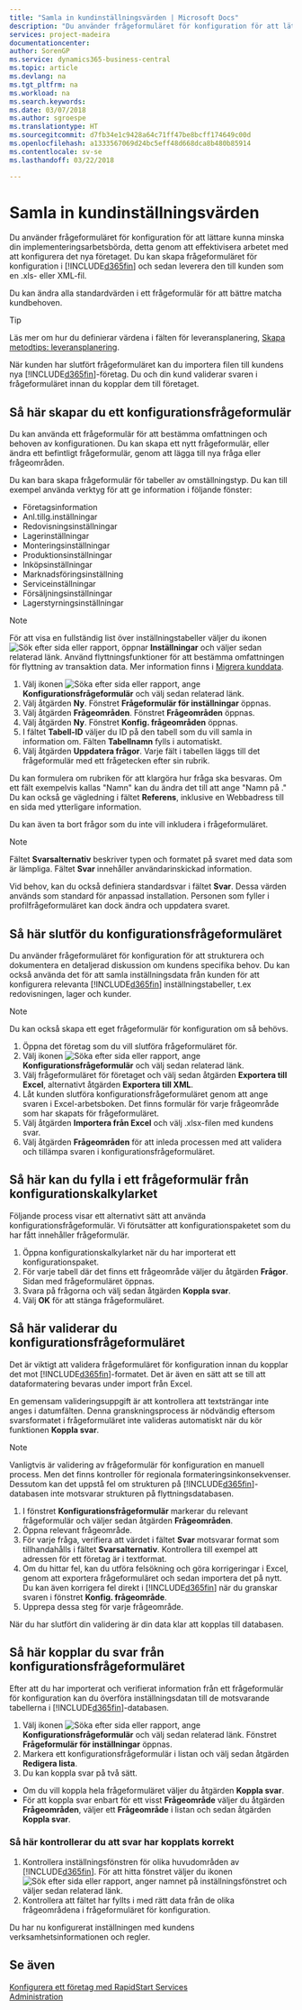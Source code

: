 ```yaml
---
title: "Samla in kundinställningsvärden | Microsoft Docs"
description: "Du använder frågeformuläret för konfiguration för att lättare kunna minska din implementeringsarbetsbörda, detta genom att effektivisera arbetet med att konfigurera det nya företaget. Du kan skapa frågeformuläret för konfiguration i Business Central och sedan leverera den sedan till kunden som en Excel- (.xls) eller XML-fil."
services: project-madeira
documentationcenter: 
author: SorenGP
ms.service: dynamics365-business-central
ms.topic: article
ms.devlang: na
ms.tgt_pltfrm: na
ms.workload: na
ms.search.keywords: 
ms.date: 03/07/2018
ms.author: sgroespe
ms.translationtype: HT
ms.sourcegitcommit: d7fb34e1c9428a64c71ff47be8bcff174649c00d
ms.openlocfilehash: a1333567069d24bc5eff48d668dca8b480b85914
ms.contentlocale: sv-se
ms.lasthandoff: 03/22/2018

---
```

# <a name="gather-customer-setup-values"></a>Samla in kundinställningsvärden
Du använder frågeformuläret för konfiguration för att lättare kunna minska din implementeringsarbetsbörda, detta genom att effektivisera arbetet med att konfigurera det nya företaget. Du kan skapa frågeformuläret för konfiguration i [!INCLUDE[d365fin](includes/d365fin_md.md)] och sedan leverera den till kunden som en .xls- eller XML-fil.  

Du kan ändra alla standardvärden i ett frågeformulär för att bättre matcha kundbehoven.  

> [!TIP]  
>  Läs mer om hur du definierar värdena i fälten för leveransplanering, [Skapa metodtips: leveransplanering](setup-best-practices-supply-planning.md).  

När kunden har slutfört frågeformuläret kan du importera filen till kundens nya [!INCLUDE[d365fin](includes/d365fin_md.md)]-företag. Du och din kund validerar svaren i frågeformuläret innan du kopplar dem till företaget.

## <a name="to-create-a-configuration-questionnaire"></a>Så här skapar du ett konfigurationsfrågeformulär
Du kan använda ett frågeformulär för att bestämma omfattningen och behoven av konfigurationen. Du kan skapa ett nytt frågeformulär, eller ändra ett befintligt frågeformulär, genom att lägga till nya fråga eller frågeområden.  

 Du kan bara skapa frågeformulär för tabeller av omställningstyp. Du kan till exempel använda verktyg för att ge information i följande fönster:  

-   Företagsinformation  
-   Anl.tillg.inställningar  
-   Redovisningsinställningar  
-   Lagerinställningar  
-   Monteringsinställningar
-   Produktionsinställningar  
-   Inköpsinställningar  
-   Marknadsföringsinställning  
-   Serviceinställningar  
-   Försäljningsinställningar  
-   Lagerstyrningsinställningar  

> [!NOTE]  
>  För att visa en fullständig list över inställningstabeller väljer du ikonen ![Sök efter sida eller rapport](media/ui-search/search_small.png "Ikonen Sök efter sida eller rapport"), öppnar **Inställningar** och väljer sedan relaterad länk. Använd flyttningsfunktioner för att bestämma omfattningen för flyttning av transaktion data. Mer information finns i [Migrera kunddata](admin-migrate-customer-data.md).  

1. Välj ikonen ![Söka efter sida eller rapport](media/ui-search/search_small.png "Ikonen Söka efter sida eller rapport"), ange **Konfigurationsfrågeformulär** och välj sedan relaterad länk.  
2. Välj åtgärden **Ny**. Fönstret **Frågeformulär för inställningar** öppnas.  
3. Välj åtgärden **Frågeområden**. Fönstret **Frågeområden** öppnas.  
4. Välj åtgärden **Ny**. Fönstret **Konfig. frågeområden** öppnas.  
5. I fältet **Tabell-ID** väljer du ID på den tabell som du vill samla in information om. Fälten **Tabellnamn** fylls i automatiskt.  
6. Välj åtgärden **Uppdatera frågor**. Varje fält i tabellen läggs till det frågeformulär med ett frågetecken efter sin rubrik.

Du kan formulera om rubriken för att klargöra hur fråga ska besvaras. Om ett fält exempelvis kallas "Namn" kan du ändra det till att ange "Namn på <data being collected>." Du kan också ge vägledning i fältet **Referens**, inklusive en Webbadress till en sida med ytterligare information.  

Du kan även ta bort frågor som du inte vill inkludera i frågeformuläret.  

> [!NOTE]  
>  Fältet **Svarsalternativ** beskriver typen och formatet på svaret med data som är lämpliga. Fältet **Svar** innehåller användarinskickad information.  
>   
>  Vid behov, kan du också definiera standardsvar i fältet **Svar**. Dessa värden används som standard för anpassad installation. Personen som fyller i profilfrågeformuläret kan dock ändra och uppdatera svaret.  

## <a name="to-complete-the-configuration-questionnaire"></a>Så här slutför du konfigurationsfrågeformuläret
Du använder frågeformuläret för konfiguration för att strukturera och dokumentera en detaljerad diskussion om kundens specifika behov. Du kan också använda det för att samla inställningsdata från kunden för att konfigurera relevanta [!INCLUDE[d365fin](includes/d365fin_md.md)] inställningstabeller, t.ex redovisningen, lager och kunder.  

> [!NOTE]  
>  Du kan också skapa ett eget frågeformulär för konfiguration om så behövs.  

1. Öppna det företag som du vill slutföra frågeformuläret för.
2. Välj ikonen ![Söka efter sida eller rapport](media/ui-search/search_small.png "Ikonen Söka efter sida eller rapport"), ange **Konfigurationsfrågeformulär** och välj sedan relaterad länk.  
3. Välj frågeformuläret för företaget och välj sedan åtgärden **Exportera till Excel**, alternativt åtgärden **Exportera till XML**.
4. Låt kunden slutföra konfigurationsfrågeformuläret genom att ange svaren i Excel-arbetsboken. Det finns formulär för varje frågeområde som har skapats för frågeformuläret.   
5. Välj åtgärden **Importera från Excel** och välj .xlsx-filen med kundens svar.  
6. Välj åtgärden **Frågeområden** för att inleda processen med att validera och tillämpa svaren i konfigurationsfrågeformuläret.  

## <a name="to-complete-a-questionnaire-from-the-configuration-worksheet"></a>Så här kan du fylla i ett frågeformulär från konfigurationskalkylarket  
Följande process visar ett alternativt sätt att använda konfigurationsfrågeformulär. Vi förutsätter att konfigurationspaketet som du har fått innehåller frågeformulär.  

1. Öppna konfigurationskalkylarket när du har importerat ett konfigurationspaket.  
2. För varje tabell där det finns ett frågeområde väljer du åtgärden **Frågor**. Sidan med frågeformuläret öppnas.  
3. Svara på frågorna och välj sedan åtgärden **Koppla svar**.  
4. Välj **OK** för att stänga frågeformuläret.

## <a name="to-validate-the-configuration-questionnaire"></a>Så här validerar du konfigurationsfrågeformuläret
Det är viktigt att validera frågeformuläret för konfiguration innan du kopplar det mot [!INCLUDE[d365fin](includes/d365fin_md.md)]-formatet. Det är även en sätt att se till att dataformatering bevaras under import från Excel.  

En gemensam valideringsuppgift är att kontrollera att textsträngar inte anges i datumfälten. Denna granskningsprocess är nödvändig eftersom svarsformatet i frågeformuläret inte valideras automatiskt när du kör funktionen **Koppla svar**.  

> [!NOTE]  
>  Vanligtvis är validering av frågeformulär för konfiguration en manuell process. Men det finns kontroller för regionala formateringsinkonsekvenser. Dessutom kan det uppstå fel om strukturen på [!INCLUDE[d365fin](includes/d365fin_md.md)]-databasen inte motsvarar strukturen på flyttningsdatabasen.  

1. I fönstret **Konfigurationsfrågeformulär** markerar du relevant frågeformulär och väljer sedan åtgärden **Frågeområden**.  
2. Öppna relevant frågeområde.  
3. För varje fråga, verifiera att värdet i fältet **Svar** motsvarar format som tillhandahålls i fältet **Svarsalternativ**. Kontrollera till exempel att adressen för ett företag är i textformat.  
4. Om du hittar fel, kan du utföra felsökning och göra korrigeringar i Excel, genom att exportera frågeformuläret och sedan importera det på nytt. Du kan även korrigera fel direkt i [!INCLUDE[d365fin](includes/d365fin_md.md)] när du granskar svaren i fönstret **Konfig. frågeområde**.  
5. Upprepa dessa steg för varje frågeområde.  

När du har slutfört din validering är din data klar att kopplas till databasen.  

## <a name="to-apply-answers-from-the-configuration-questionnaire"></a>Så här kopplar du svar från konfigurationsfrågeformuläret
Efter att du har importerat och verifierat information från ett frågeformulär för konfiguration kan du överföra inställningsdatan till de motsvarande tabellerna i [!INCLUDE[d365fin](includes/d365fin_md.md)]-databasen.  

1. Välj ikonen ![Söka efter sida eller rapport](media/ui-search/search_small.png "Ikonen Söka efter sida eller rapport"), ange **Konfigurationsfrågeformulär** och välj sedan relaterad länk. Fönstret **Frågeformulär för inställningar** öppnas.  
2. Markera ett konfigurationsfrågeformulär i listan och välj sedan åtgärden **Redigera lista**.  
3. Du kan koppla svar på två sätt.  

- Om du vill koppla hela frågeformuläret väljer du åtgärden **Koppla svar**.  
- För att koppla svar enbart för ett visst **Frågeområde** väljer du åtgärden **Frågeområden**, väljer ett **Frågeområde** i listan och sedan åtgärden **Koppla svar**.  

### <a name="to-verify-that-answers-have-been-applied-successfully"></a>Så här kontrollerar du att svar har kopplats korrekt  
1. Kontrollera inställningsfönstren för olika huvudområden av [!INCLUDE[d365fin](includes/d365fin_md.md)]. För att hitta fönstret väljer du ikonen ![Sök efter sida eller rapport](media/ui-search/search_small.png "Ikonen Sök efter sida eller rapport"), anger namnet på inställningsfönstret och väljer sedan relaterad länk.  
2. Kontrollera att fältet har fyllts i med rätt data från de olika frågeområdena i frågeformuläret för konfiguration.  

Du har nu konfigurerat inställningen med kundens verksamhetsinformationen och regler.

## <a name="see-also"></a>Se även  
[Konfigurera ett företag med RapidStart Services](admin-set-up-a-company-with-rapidstart.md)  
[Administration](admin-setup-and-administration.md)

